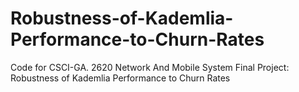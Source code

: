 # Robustness-of-Kademlia-Performance-to-Churn-Rates
Code for CSCI-GA. 2620 Network And Mobile System Final Project: Robustness of Kademlia Performance to Churn Rates 
